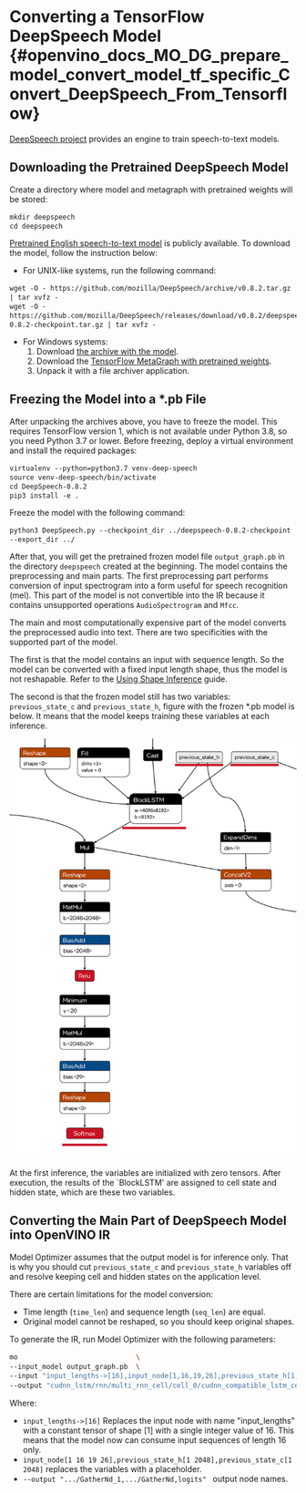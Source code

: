 # Converting a TensorFlow DeepSpeech Model {#openvino_docs_MO_DG_prepare_model_convert_model_tf_specific_Convert_DeepSpeech_From_Tensorflow}

[DeepSpeech project](https://github.com/mozilla/DeepSpeech) provides an engine to train speech-to-text models.

## Downloading the Pretrained DeepSpeech Model

Create a directory where model and metagraph with pretrained weights will be stored:
```
mkdir deepspeech
cd deepspeech
```
[Pretrained English speech-to-text model](https://github.com/mozilla/DeepSpeech/releases/tag/v0.8.2) is publicly available.
To download the model, follow the instruction below:

* For UNIX-like systems, run the following command:
```
wget -O - https://github.com/mozilla/DeepSpeech/archive/v0.8.2.tar.gz | tar xvfz -
wget -O - https://github.com/mozilla/DeepSpeech/releases/download/v0.8.2/deepspeech-0.8.2-checkpoint.tar.gz | tar xvfz -
```
* For Windows systems:
  1. Download [the archive with the model](https://github.com/mozilla/DeepSpeech/archive/v0.8.2.tar.gz).
  2. Download the [TensorFlow MetaGraph with pretrained weights](https://github.com/mozilla/DeepSpeech/releases/download/v0.8.2/deepspeech-0.8.2-checkpoint.tar.gz).
  3. Unpack it with a file archiver application.

## Freezing the Model into a *.pb File

After unpacking the archives above, you have to freeze the model. This requires
TensorFlow version 1, which is not available under Python 3.8, so you need Python 3.7 or lower.
Before freezing, deploy a virtual environment and install the required packages:
```
virtualenv --python=python3.7 venv-deep-speech
source venv-deep-speech/bin/activate
cd DeepSpeech-0.8.2
pip3 install -e .
```
Freeze the model with the following command:
```
python3 DeepSpeech.py --checkpoint_dir ../deepspeech-0.8.2-checkpoint --export_dir ../
```
After that, you will get the pretrained frozen model file `output_graph.pb` in the directory `deepspeech` created at
the beginning. The model contains the preprocessing and main parts. The first preprocessing part performs conversion of input
spectrogram into a form useful for speech recognition (mel). This part of the model is not convertible into
the IR because it contains unsupported operations `AudioSpectrogram` and `Mfcc`.

The main and most computationally expensive part of the model converts the preprocessed audio into text.
There are two specificities with the supported part of the model.

The first is that the model contains an input with sequence length. So the model can be converted with
a fixed input length shape, thus the model is not reshapable.
Refer to the [Using Shape Inference](../../../../OV_Runtime_UG/ShapeInference.md) guide.

The second is that the frozen model still has two variables: `previous_state_c` and `previous_state_h`, figure
with the frozen *.pb model is below. It means that the model keeps training these variables at each inference.

![DeepSpeech model view](../../../img/DeepSpeech-0.8.2.svg)

At the first inference, the variables are initialized with zero tensors. After execution, the results of the `BlockLSTM'
are assigned to cell state and hidden state, which are these two variables.

## Converting the Main Part of DeepSpeech Model into OpenVINO IR

Model Optimizer assumes that the output model is for inference only. That is why you should cut `previous_state_c`
and `previous_state_h` variables off and resolve keeping cell and hidden states on the application level.

There are certain limitations for the model conversion:
- Time length (`time_len`) and sequence length (`seq_len`) are equal.
- Original model cannot be reshaped, so you should keep original shapes.

To generate the IR, run Model Optimizer with the following parameters:
```sh
mo                             \
--input_model output_graph.pb  \
--input "input_lengths->[16],input_node[1,16,19,26],previous_state_h[1,2048],previous_state_c[1,2048]"   \
--output "cudnn_lstm/rnn/multi_rnn_cell/cell_0/cudnn_compatible_lstm_cell/GatherNd_1,cudnn_lstm/rnn/multi_rnn_cell/cell_0/cudnn_compatible_lstm_cell/GatherNd,logits"
```

Where:
* `input_lengths->[16]` Replaces the input node with name "input_lengths" with a constant tensor of shape [1] with a
  single integer value of 16. This means that the model now can consume input sequences of length 16 only.
* `input_node[1 16 19 26],previous_state_h[1 2048],previous_state_c[1 2048]` replaces the variables with a placeholder.
* `--output ".../GatherNd_1,.../GatherNd,logits" ` output node names.
